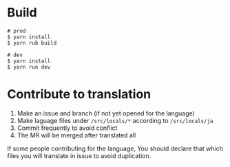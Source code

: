 # Build

```
# prod
$ yarn install
$ yarn rub build
```

```
# dev
$ yarn install
$ yarn run dev
```

# Contribute to translation

1. Make an issue and branch (if not yet opened for the language)
2. Make laguage files under `/src/locals/*` according to `/src/locals/ja`
3. Commit frequently to avoid conflict
4. The MR will be merged after translated all

If some people contributing for the language,
You should declare that which files you will translate in issue to avoid duplication.
